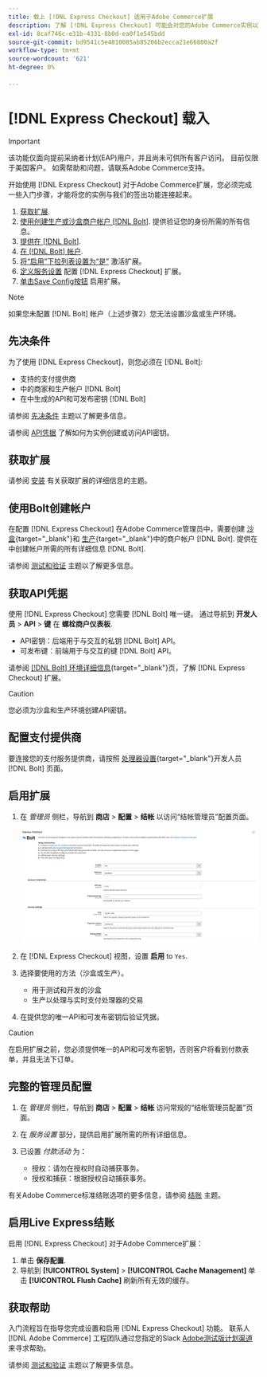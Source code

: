 ```yaml
---
title: 载上 [!DNL Express Checkout] 适用于Adobe Commerce扩展
description: 了解 [!DNL Express Checkout] 可能会对您的Adobe Commerce实例以及如何成功载入和设置扩展有好处。
exl-id: 8caf746c-e31b-4331-8b0d-ea0f1e545bdd
source-git-commit: bd9541c5e4810085ab85206b2ecca21e66800a2f
workflow-type: tm+mt
source-wordcount: '621'
ht-degree: 0%

---
```


# [!DNL Express Checkout] 载入

>[!IMPORTANT]
>
> 该功能仅面向提前采纳者计划(EAP)用户，并且尚未可供所有客户访问。 目前仅限于美国客户。 如需帮助和问题，请联系Adobe Commerce支持。

开始使用 [!DNL Express Checkout] 对于Adobe Commerce扩展，您必须完成一些入门步骤，才能将您的实例与我们的签出功能连接起来。

1. [获取扩展](#get-extension).
1. [使用创建生产或沙盒商户帐户 [!DNL Bolt]](#create-account-with-bolt). 提供验证您的身份所需的所有信息。
1. [提供在 [!DNL Bolt]](#obtain-api-credentials).
1. [在 [!DNL Bolt] 帐户](#configure-payment-providers).
1. [将“启用”下拉列表设置为“是”](#enable-extension) 激活扩展。
1. [定义服务设置](#complete-admin-configuration) 配置 [!DNL Express Checkout] 扩展。
1. [单击Save Config按钮](#enable-live-express-checkout) 启用扩展。

>[!NOTE]
>
> 如果您未配置 [!DNL Bolt] 帐户（上述步骤2）您无法设置沙盒或生产环境。

## 先决条件

为了使用 [!DNL Express Checkout]，则您必须在 [!DNL Bolt]:

- 支持的支付提供商
- 中的商家和生产帐户 [!DNL Bolt]
- 在中生成的API和可发布密钥 [!DNL Bolt]

请参阅 [先决条件](../express-checkout/prerequisites.md) 主题以了解更多信息。

请参阅 [API凭据](#obtain-api-credentials) 了解如何为实例创建或访问API密钥。

## 获取扩展

请参阅 [安装](../express-checkout/install.md) 有关获取扩展的详细信息的主题。

## 使用Bolt创建帐户

在配置 [!DNL Express Checkout] 在Adobe Commerce管理员中，需要创建 [沙盒](https://merchant-sandbox.bolt.com/register){target=&quot;_blank&quot;}和 [生产](https://merchant.bolt.com/register){target=&quot;_blank&quot;}中的商户帐户 [!DNL Bolt]. 提供在中创建帐户所需的所有详细信息 [!DNL Bolt].

请参阅 [测试和验证](../express-checkout/testing.md) 主题以了解更多信息。

## 获取API凭据

使用 [!DNL Express Checkout] 您需要 [!DNL Bolt] 唯一键。 通过导航到 **开发人员** > **API** > **键** 在 **螺栓商户仪表板**.

- API密钥：后端用于与交互的私钥 [!DNL Bolt] API。
- 可发布键：前端用于与交互的键 [!DNL Bolt] API。

请参阅 [[!DNL Bolt] 环境详细信息](https://help.bolt.com/developers/references/environment-details/#about-keys){target=&quot;_blank&quot;}页，了解 [!DNL Express Checkout] 扩展。

>[!CAUTION]
>
> 您必须为沙盒和生产环境创建API密钥。

## 配置支付提供商

要连接您的支付服务提供商，请按照 [处理器设置](https://help.bolt.com/integrations/adobe-express-checkout/set-up/){target=&quot;_blank&quot;}开发人员 [!DNL Bolt] 页面。

## 启用扩展

1. 在 _管理员_ 侧栏，导航到 **商店** > **配置** > **结帐** 以访问“结帐管理员”配置页面。

   ![快速结账](assets/admin-view.png)

1. 在 [!DNL Express Checkout] 视图，设置 **启用** to `Yes`.
1. 选择要使用的方法（沙盒或生产）。

   - 用于测试和开发的沙盒
   - 生产以处理与实时支付处理器的交易

1. 在提供您的唯一API和可发布密钥后验证凭据。

>[!CAUTION]
>
> 在启用扩展之前，您必须提供唯一的API和可发布密钥，否则客户将看到付款表单，并且无法下订单。

## 完整的管理员配置

1. 在 _管理员_ 侧栏，导航到 **商店** > **配置** > **结帐** 访问常规的“结帐管理员配置”页面。
1. 在 _服务设置_ 部分，提供启用扩展所需的所有详细信息。
1. 已设置 _付款活动_ 为：

   - 授权：请勿在授权时自动捕获事务。
   - 授权和捕获：根据授权自动捕获事务。

有关Adobe Commerce标准结账选项的更多信息，请参阅 [结账](https://docs.magento.com/user-guide/configuration/sales/checkout.html) 主题。

## 启用Live Express结账

启用 [!DNL Express Checkout] 对于Adobe Commerce扩展：

1. 单击 **保存配置**.
1. 导航到 **[!UICONTROL System]** > **[!UICONTROL Cache Management]** 单击 **[!UICONTROL Flush Cache]** 刷新所有无效的缓存。

## 获取帮助

入门流程旨在指导您完成设置和启用 [!DNL Express Checkout] 功能。 联系人 [!DNL Adobe Commerce] 工程团队通过您指定的Slack [Adobe测试版计划渠道](http://adobe-beta-programs.slack.com/) 来寻求帮助。

请参阅 [测试和验证](../express-checkout/testing.md) 主题以了解更多信息。
